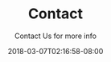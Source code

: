 ---
title: "Contact"
subtitle: "Contact Us for more info"
description: "Luxurious homes."
date: 2018-03-07T02:16:58-08:00
draft: false
layout: contact

---